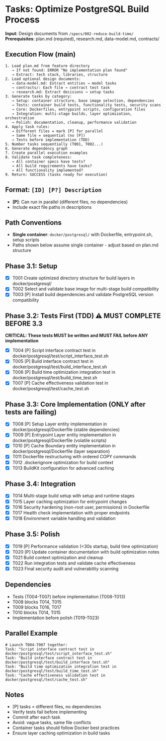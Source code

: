 # Tasks: Optimize PostgreSQL Build Process

**Input**: Design documents from `/specs/002-reduce-build-time/`
**Prerequisites**: plan.md (required), research.md, data-model.md, contracts/

## Execution Flow (main)
```
1. Load plan.md from feature directory
   → If not found: ERROR "No implementation plan found"
   → Extract: tech stack, libraries, structure
2. Load optional design documents:
   → data-model.md: Extract entities → model tasks
   → contracts/: Each file → contract test task
   → research.md: Extract decisions → setup tasks
3. Generate tasks by category:
   → Setup: container structure, base image selection, dependencies
   → Tests: container build tests, functionality tests, security scans
   → Core: Dockerfiles, entrypoint scripts, configuration files
   → Integration: multi-stage builds, layer optimization, orchestration
   → Polish: documentation, cleanup, performance validation
4. Apply task rules:
   → Different files = mark [P] for parallel
   → Same file = sequential (no [P])
   → Tests before implementation (TDD)
5. Number tasks sequentially (T001, T002...)
6. Generate dependency graph
7. Create parallel execution examples
8. Validate task completeness:
   → All container specs have tests?
   → All build requirements have tasks?
   → All functionality implemented?
9. Return: SUCCESS (tasks ready for execution)
```

## Format: `[ID] [P?] Description`
- **[P]**: Can run in parallel (different files, no dependencies)
- Include exact file paths in descriptions

## Path Conventions
- **Single container**: `docker/postgresql/` with Dockerfile, entrypoint.sh, setup scripts
- Paths shown below assume single container - adjust based on plan.md structure

## Phase 3.1: Setup
- [x] T001 Create optimized directory structure for build layers in docker/postgresql/
- [x] T002 Select and validate base image for multi-stage build compatibility
- [x] T003 [P] Install build dependencies and validate PostgreSQL version compatibility

## Phase 3.2: Tests First (TDD) ⚠️ MUST COMPLETE BEFORE 3.3
**CRITICAL: These tests MUST be written and MUST FAIL before ANY implementation**
- [x] T004 [P] Script interface contract test in docker/postgresql/test/script_interface_test.sh
- [x] T005 [P] Build interface contract test in docker/postgresql/test/build_interface_test.sh
- [x] T006 [P] Build time optimization integration test in docker/postgresql/test/build_time_test.sh
- [x] T007 [P] Cache effectiveness validation test in docker/postgresql/test/cache_test.sh

## Phase 3.3: Core Implementation (ONLY after tests are failing)
- [x] T008 [P] Setup Layer entity implementation in docker/postgresql/Dockerfile (stable dependencies)
- [x] T009 [P] Entrypoint Layer entity implementation in docker/postgresql/Dockerfile (volatile scripts)
- [x] T010 [P] Cache Boundary entity implementation in docker/postgresql/Dockerfile (layer separation)
- [x] T011 Dockerfile restructuring with ordered COPY commands
- [x] T012 .dockerignore optimization for build context
- [x] T013 BuildKit configuration for advanced caching

## Phase 3.4: Integration
- [x] T014 Multi-stage build setup with setup and runtime stages
- [x] T015 Layer caching optimization for entrypoint changes
- [x] T016 Security hardening (non-root user, permissions) in Dockerfile
- [x] T017 Health check implementation with proper endpoints
- [x] T018 Environment variable handling and validation

## Phase 3.5: Polish
- [x] T019 [P] Performance validation (<30s startup, build time optimization)
- [x] T020 [P] Update container documentation with build optimization notes
- [x] T021 Build context optimization and cleanup
- [x] T022 Run integration tests and validate cache effectiveness
- [x] T023 Final security audit and vulnerability scanning

## Dependencies
- Tests (T004-T007) before implementation (T008-T013)
- T008 blocks T014, T015
- T009 blocks T016, T017
- T010 blocks T014, T015
- Implementation before polish (T019-T023)

## Parallel Example
```
# Launch T004-T007 together:
Task: "Script interface contract test in docker/postgresql/test/script_interface_test.sh"
Task: "Build interface contract test in docker/postgresql/test/build_interface_test.sh"
Task: "Build time optimization integration test in docker/postgresql/test/build_time_test.sh"
Task: "Cache effectiveness validation test in docker/postgresql/test/cache_test.sh"
```

## Notes
- [P] tasks = different files, no dependencies
- Verify tests fail before implementing
- Commit after each task
- Avoid: vague tasks, same file conflicts
- Container tasks should follow Docker best practices
- Ensure layer caching optimization in build tasks